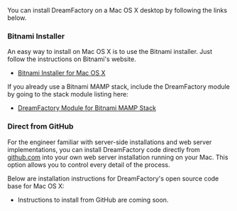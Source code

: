 You can install DreamFactory on a Mac OS X desktop by following the links below.

### Bitnami Installer

An easy way to install on Mac OS X is to use the Bitnami installer. Just follow the instructions on Bitnami's website.

* [Bitnami Installer for Mac OS X](https://bitnami.com/stack/dreamfactory/installer#osx)

If you already use a Bitnami MAMP stack, include the DreamFactory module by going to the stack module listing here:

* [DreamFactory Module for Bitnami MAMP Stack](https://bitnami.com/stack/mamp/modules#dreamfactory)

### Direct from GitHub

For the engineer familiar with server-side installations and web server implementations, you can install DreamFactory code directly from [github.com](http://github.com/dreamfactorysoftware/dsp-core) into your own web server installation running on your Mac. This option allows you to control every detail of the process.

Below are installation instructions for DreamFactory's open source code base for Mac OS X:

* Instructions to install from GitHub are coming soon.